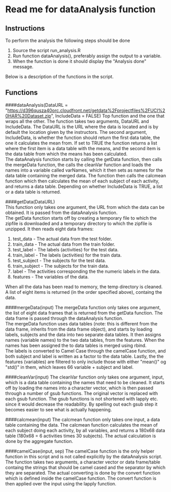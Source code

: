 # Read me for dataAnalysis function

## Instructions
To perform the analysis the following steps should be done  

1. Source the script run_analysis.R  
2. Run function dataAnalysis(), preferably assign the output to a variable.
3. When the function is done it should display the "Analysis done" message.

 Below is a description of the functions in the script.
 
## Functions
####dataAnalysis(DataURL = "https://d396qusza40orc.cloudfront.net/getdata%2Fprojectfiles%2FUCI%20HAR%20Dataset.zip", IncludeData = FALSE) 
Top function and the one that wraps all the other. The function takes two arguments, DataURL and IncludeData. The DataURL is the URL where the data is located and is by
default the location given by the instructors. The second argument, IncludeData, is whether the function should return the first data table, the one it calculates the mean from. If set to TRUE the function returns a list where the first item is a data table with the means, and the second item is the 
data table from which the means has been calculated.  
The dataAnalysis function starts by calling the getData function, then calls the mergeData function, the calls the cleanVar function and loads the names into a variable called varNames, which it then sets as names for the data table containing the merged data. The function then calls the 
calcmean function which then calculates the mean of each subject of each activity, and returns a data table. Depending on whether IncludeData is TRUE, a list or a data table is returned.

####getData(DataURL)  
This function only takes one argument, the URL from which the data can be obtained. It is passed from the dataAnalysis function.  
The getData function starts off by creating a temporary file to which the zipfile is downloaded and a temporary directory to which the zipfile is unzipped. It then reads eight data frames:

1. test_data - The actual data from the test folder.
2. train_data - The actual data from the train folder.
3. test_label - The labels (activities) for the test data.
4. train_label - The labels (activities) for the train data.
5. test_subject - The subjects for the test data.
6. train_subject - The subjects for the train data.
7. label - The activities corresponding the the numeric labels in the data.
8. features - The variables of the data.

When all the data has been read to memory, the temp directory is cleaned. A list of eight items is returned (in the order specified above), containg the data.

####mergeData(input)
The mergeData function only takes one argument, the list of eight data frames that is returned from the getData function. The data frame is passed through the dataAnalysis function.  
The mergeData function uses data tables (note: this is different from the data frame, inherits from the data frame object), and starts by loading labels, subjects and the data into two separate data tables. It then assigns names (variable names) to the two data tables, from the features.
When the names has been assigned the to data tables is merged using rbind.  
The labels is converted to Camel Case through the camelCase function, and both subject and label is written as a factor to the data table. Lastly, the the features (variables) are filtered to only include those with either "mean()" og "std()" in them, which leaves 66 variable + subject and label.

####cleanVar(input)
The cleanVar function only takes one argument, input, which is a data table containing the names that need to be cleaned. It starts off by loading the names into a character vector, which is then passed through a number of gsub functions. The original vector is replaced with each gsub function.
The gsub functions is not shortened with lapply etc. since it would decrease the readability. By spelling out each gsub step it becomes easier to see what is actually happening. 

####calcmean(input)
The calcmean function only takes one input, a data table containing the data. The calcmean function calculates the mean of each subject doing each activity, by all variables, and returns a 180x68 data table (180x68 = 6 activities times 30 subjects). The actual calculation is done
by the aggregate function.

####camelCase(input, sep)
The camelCase function is the only helper function in this script and is not called explicitly by the dataAnalysis script. The function takes two arguments, a character vector or data frame/table containg the strings that should be camel cased and the separator by which they are separated. The actual converting
is done by the convert function which is defined inside the camelCase function. The convert function is then applied over the input using the lapply function. 
 

